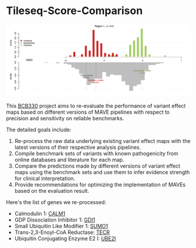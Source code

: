 # Tileseq-Score-Comparison

![separation](https://github.com/Bilin22/Tileseq-Score-Comparison/blob/main/SUMO1/SUMO1_2023-05-09-16-17-21_QC/separation.png)

This [BCB330](https://artsci.calendar.utoronto.ca/course/bcb330y1) project aims to re-evaluate the performance of variant effect maps based on different versions of MAVE pipelines
with respect to precision and sensitivity on reliable benchmarks.

The detailed goals include:
1. Re-process the raw data underlying existing variant effect maps with the latest versions of their respective analysis pipelines.
2. Compile benchmark sets of variants with known pathogenicity from online databases and literature for each map.
3. Compare the predictions made by different versions of variant effect maps using the benchmark sets and use them to infer evidence strength for clinical interpretation.
4. Provide recommendations for optimizing the implementation of MAVEs based on the evaluation result.

Here's the list of genes we re-processed:
* Calmodulin 1: [CALM1](https://github.com/Bilin22/Tileseq-Score-Comparison/wiki/CALM1)
* GDP Dissociation Inhibitor 1: [GDI1](https://github.com/Bilin22/Tileseq-Score-Comparison/wiki/GDI1)
* Small Ubiquitin Like Modifier 1: [SUMO1](https://github.com/Bilin22/Tileseq-Score-Comparison/wiki/SUMO1)
* Trans-2,3-Enoyl-CoA Reductase: [TECR](https://github.com/Bilin22/Tileseq-Score-Comparison/wiki/TECR)
* Ubiquitin Conjugating Enzyme E2 I: [UBE2I](https://github.com/Bilin22/Tileseq-Score-Comparison/wiki/UBE2I)
